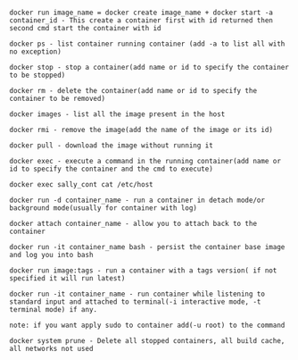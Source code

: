 ```docker run - start an instance container(add the image name)
```
```
docker run image_name = docker create image_name + docker start -a container_id - This create a container first with id returned then second cmd start the container with id
```

```docker ps - list container running container (add -a to list all with no exception)```

```docker stop - stop a container(add name or id to specify the container to be stopped)```

```docker rm - delete the container(add name or id to specify the container to be removed)```

```docker images - list all the image present in the host```

```docker rmi - remove the image(add the name of the image or its id)```

```docker pull - download the image without running it```

```docker exec - execute a command in the running container(add name or id to specify the container and the cmd to execute)```

```docker exec sally_cont cat /etc/host```

```docker run -d container_name - run a container in detach mode/or background mode(usually for container with log)```

```docker attach container_name - allow you to attach back to the container```

```docker run -it container_name bash - persist the container base image and log you into bash```

```docker run image:tags - run a container with a tags version( if not specified it will run latest)```

```docker run -it container_name - run container while listening to standard input and attached to terminal(-i interactive mode, -t terminal mode) if any.```

```note: if you want apply sudo to container add(-u root) to the command```

```docker system prune - Delete all stopped containers, all build cache, all networks not used```
